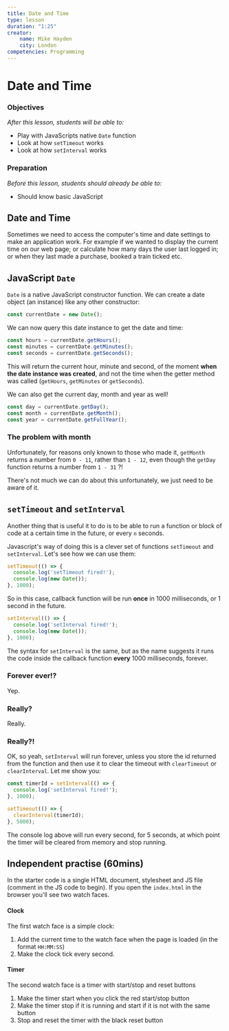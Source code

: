 ```yaml
---
title: Date and Time
type: lesson
duration: "1:25"
creator:
    name: Mike Hayden
    city: London
competencies: Programming
---
```


# Date and Time

### Objectives
*After this lesson, students will be able to:*

- Play with JavaScripts native `Date` function
- Look at how `setTimeout` works
- Look at how `setInterval` works

### Preparation
*Before this lesson, students should already be able to:*

- Should know basic JavaScript

## Date and Time

Sometimes we need to access the computer's time and date settings to make an application work. For example if we wanted to display the current time on our web page; or calculate how many days the user last logged in; or when they last made a purchase, booked a train ticked etc.

## JavaScript `Date`

`Date` is a native JavaScript constructor function. We can create a date object (an instance) like any other constructor:

```javascript
const currentDate = new Date();
```

We can now query this date instance to get the date and time:

```javascript
const hours = currentDate.getHours();
const minutes = currentDate.getMinutes();
const seconds = currentDate.getSeconds();
```

This will return the current hour, minute and second, of the moment __when the date instance was created__, and not the time when the getter method was called (`getHours`, `getMinutes` or `getSeconds`).

We can also get the current day, month and year as well!

```javascript
const day = currentDate.getDay();
const month = currentDate.getMonth();
const year = currentDate.getFullYear();
```

### The problem with month

Unfortunately, for reasons only known to those who made it, `getMonth` returns a number from `0 - 11`, rather than `1 - 12`, even though the `getDay` function returns a number from `1 - 31` ?!

There's not much we can do about this unfortunately, we just need to be aware of it.

## `setTimeout` and `setInterval`

Another thing that is useful it to do is to be able to run a function or block of code at a certain time in the future, or every `n` seconds.

Javascript's way of doing this is a clever set of functions `setTimeout` and `setInterval`. Let's see how we can use them:

```javascript
setTimeout(() => {
  console.log('setTimeout fired!');
  console.log(new Date());
}, 1000);
```

So in this case, callback function will be run __once__ in 1000 milliseconds, or 1 second in the future.

```javascript
setInterval(() => {
  console.log('setInterval fired!');
  console.log(new Date());
}, 1000);
```

The syntax for `setInterval` is the same, but as the name suggests it runs the code inside the callback function __every__ 1000 milliseconds, forever.

### Forever ever!?

Yep.

### Really?

Really.

### Really?!

OK, so yeah, `setInterval` will run forever, unless you store the id returned from the function and then use it to clear the timeout with `clearTimeout` or `clearInterval`. Let me show you:

```javascript
const timerId = setInterval(() => {
  console.log('setInterval fired!');
}, 1000);

setTimeout(() => {
  clearInterval(timerId);
}, 5000);
```

The console log above will run every second, for 5 seconds, at which point the timer will be cleared from memory and stop running.

## Independent practise (60mins)

In the starter code is a single HTML document, stylesheet and JS file (comment in the JS code to begin). If you open the `index.html` in the browser you'll see two watch faces.

#### Clock

The first watch face is a simple clock:

1. Add the current time to the watch face when the page is loaded (in the format `HH:MM:SS`)
2. Make the clock tick every second.

#### Timer

The second watch face is a timer with start/stop and reset buttons

1. Make the timer start when you click the red start/stop button
2. Make the timer stop if it is running and start if it is not with the same button
3. Stop and reset the timer with the black reset button
